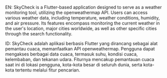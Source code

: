 EN: SkyCheck is a Flutter-based application designed to serve as a weather monitoring tool, utilizing the openweathermap API. Users can access various weather data, including temperature, weather conditions, humidity, and air pressure. Its features encompass monitoring the current weather in the user's location, major cities worldwide, as well as other specific cities through the search functionality.

ID: SkyCheck adalah aplikasi berbasis Flutter yang dirancang sebagai alat pemantau cuaca, memanfaatkan API openweathermap. Pengguna dapat mengakses berbagai data cuaca, termasuk suhu, kondisi cuaca, kelembaban, dan tekanan udara. Fiturnya mencakup pemantauan cuaca saat ini di lokasi pengguna, kota-kota besar di seluruh dunia, serta kota-kota tertentu melalui fitur pencarian.
